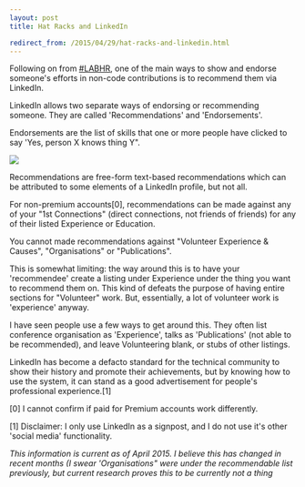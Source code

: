 ```yaml
---
layout: post
title: Hat Racks and LinkedIn

redirect_from: /2015/04/29/hat-racks-and-linkedin.html
---
```


Following on from [#LABHR](http://bit.do/LABHR), one of the main ways to show and endorse someone's efforts in non-code contributions is to recommend them via LinkedIn.

LinkedIn allows two separate ways of endorsing or recommending someone. They are called 'Recommendations' and 'Endorsements'. 

Endorsements are the list of skills that one or more people have clicked to say 'Yes, person X knows thing Y". 

<img src="{{site.BASE_PATH}}/assets/media/skills.jpg" />

Recommendations are free-form text-based recommendations which can be attributed to some elements of a LinkedIn profile, but not all. 

For non-premium accounts[0], recommendations can be made against any of your "1st Connections" (direct connections, not friends of friends) for any of their listed Experience or Education.

You cannot made recommendations against "Volunteer Experience & Causes", "Organisations" or "Publications".

This is somewhat limiting: the way around this is to have your 'recommendee' create a listing under Experience under the thing you want to recommend them on. This kind of defeats the purpose of having entire sections for "Volunteer" work. But, essentially, a lot of volunteer work is 'experience' anyway.

I have seen people use a few ways to get around this. They often list conference organisation as 'Experience', talks as 'Publications' (not able to be recommended), and leave Volunteering blank, or stubs of other listings. 

LinkedIn has become a defacto standard for the technical community to show their history and promote their achievements, but by knowing how to use the system, it can stand as a good advertisement for people's professional experience.[1]

[0] I cannot confirm if paid for Premium accounts work differently. 

[1] Disclaimer: I only use LinkedIn as a signpost, and I do not use it's other 'social media' functionality. 

_This information is current as of April 2015. I believe this has changed in recent months (I swear 'Organisations" were under the recommendable list previously, but current research proves this to be currently not a thing_
